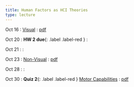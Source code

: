 ```yaml
---
title: Human Factors as HCI Theories
type: lecture
---
```


Oct 16
: [Visual](#)
  : [pdf](../assets/lectures/visual.pdf)

Oct 20
: **HW 2 due**{: .label .label-red }
  : 

Oct 21
: 
  : 

Oct 23
: [Non-Visual](#)
  : [pdf](../assets/lectures/non-visual.pdf)

Oct 28
: 
  : 

Oct 30
: **Quiz 2**{: .label .label-red } [Motor Capabilities](#)
  : [pdf](../assets/lectures/motor.pdf)